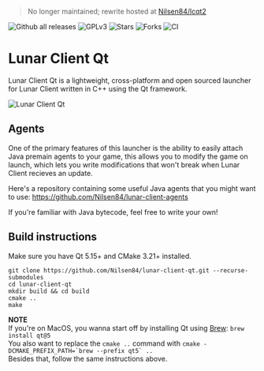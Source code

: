 > No longer maintained; rewrite hosted at [Nilsen84/lcqt2](https://github.com/Nilsen84/lcqt2)  

![Github all releases](https://img.shields.io/github/downloads/Nilsen84/lunar-client-qt/total)
![GPLv3](https://img.shields.io/github/license/Nilsen84/lunar-client-qt)
![Stars](https://img.shields.io/github/stars/Nilsen84/lunar-client-qt)
![Forks](https://img.shields.io/github/forks/Nilsen84/lunar-client-qt)
![CI](https://img.shields.io/github/workflow/status/Nilsen84/lunar-client-qt/Build%20and%20Release)

# Lunar Client Qt
Lunar Client Qt is a lightweight, cross-platform and open sourced launcher for Lunar Client written in C++ using the Qt framework.  
  
![Lunar Client Qt](https://i.imgur.com/owcLWNV.png)

## Agents
One of the primary features of this launcher is the ability to easily attach Java premain agents to your game, 
this allows you to modify the game on launch, which lets you write modifications that won't break when Lunar Client recieves an update. 
  
Here's a repository containing some useful Java agents that you might want to use: https://github.com/Nilsen84/lunar-client-agents  
  
If you're familiar with Java bytecode, feel free to write your own!

## Build instructions
Make sure you have Qt 5.15+ and CMake 3.21+ installed. 
```
git clone https://github.com/Nilsen84/lunar-client-qt.git --recurse-submodules
cd lunar-client-qt
mkdir build && cd build
cmake ..
make
```

**NOTE**  
If you're on MacOS, you wanna start off by installing Qt using [Brew](https://brew.sh/): ```brew install qt@5```  
You also want to replace the `cmake ..` command with ``cmake -DCMAKE_PREFIX_PATH=`brew --prefix qt5` ..``  
Besides that, follow the same instructions above.
